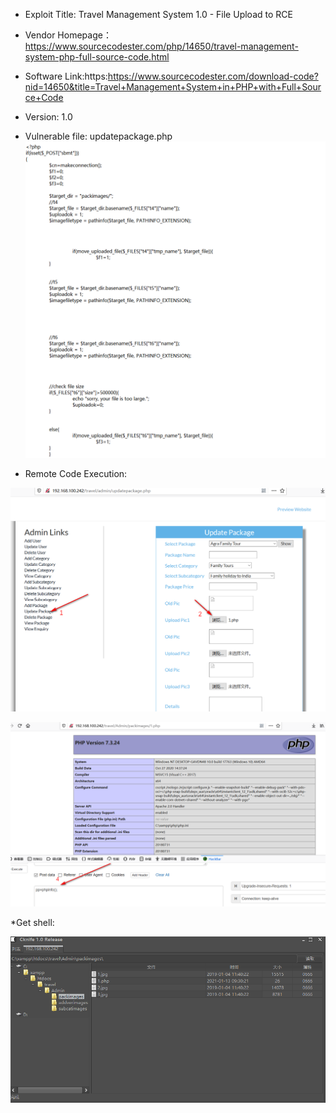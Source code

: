 * Exploit Title: Travel Management System 1.0 -  File Upload to RCE      

* Vendor Homepage：https://www.sourcecodester.com/php/14650/travel-management-system-php-full-source-code.html  

* Software Link:https:https://www.sourcecodester.com/download-code?nid=14650&title=Travel+Management+System+in+PHP+with+Full+Source+Code  

* Version: 1.0     

* Vulnerable file: updatepackage.php  
![image](https://github.com/BigTiger2020/Travel-Management-System/blob/main/updatepackage.png)  

* Remote Code Execution:   

![image](https://github.com/BigTiger2020/Travel-Management-System/blob/main/upfile.png)    

![image](https://github.com/BigTiger2020/Travel-Management-System/blob/main/rce.png)    

*Get shell:    

![image](https://github.com/BigTiger2020/Travel-Management-System/blob/main/shell.png)   
